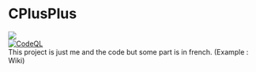 # CPlusPlus

<img src="https://www.codefactor.io/Content/badges/APlus.svg"/><br>
[![CodeQL](https://github.com/LapsTimeOFF/CPlusPlus/actions/workflows/codeql-analysis.yml/badge.svg)](https://github.com/LapsTimeOFF/CPlusPlus/actions/workflows/codeql-analysis.yml)<br>
This project is just me and the code but some part is in french. (Example : Wiki)<br>
